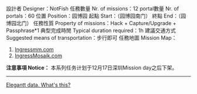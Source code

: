 設計者 Designer：NotFish
任務數量 Nr. of missions：12
portal數量 Nr. of portals：60
位置 Position：园博园
起點 Start：（园博园南门）
終點 End：（园博园北门）
任務性質 Property of missions：Hack + Capture/Upgrade + Passphrase*1
典型完成時閒 Typical duration required：1h
建議交通方式 Suggested means of transportation：步行即可
任務地圖 Mission Map：
1.  [Ingressmm.com](http://goo.gl/0ylj5K)
2.  [IngressMosaik.com](https://ingressmosaik.com/mosaic/4508)

**注意事項 Notice：**
本系列任务计划于12月17日深圳Mission day之后下架。

---
[Elegantt data. What's this?](http://bit.ly/elegantt-for-trello-whats-this)
[](Elegantt_data:dont_delete{"ignored":false,"autoPlanned":false,"ownerId":false,"dependencies":[]})